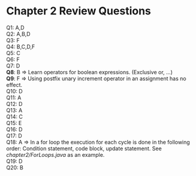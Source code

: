 # Chapter 2 Review Questions

Q1: A,D  
Q2: A,B,D  
Q3: F  
Q4: B,C,D,F  
Q5: C  
Q6: F  
Q7: D  
__Q8__: B => Learn operators for boolean expressions. (Exclusive or, ...)  
__Q9__: F => Using postfix unary increment operator in an assignment has no effect.  
Q10: D  
Q11: A  
Q12: D  
Q13: A  
Q14: C  
Q15: E  
Q16: D  
Q17: D  
Q18: A => In a for loop the execution for each cycle is done in the following order: Condition statement, code block, update statement. See _chapter2/ForLoops.java_ as an example.  
Q19: D  
Q20: B

